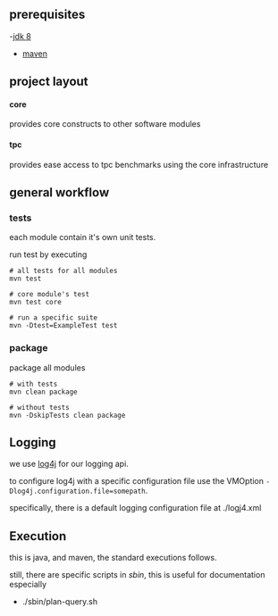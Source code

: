 ## prerequisites

 -[jdk 8](https://openjdk.java.net/install/)
- [maven](https://maven.apache.org/)

## project layout

#### core

provides core constructs to other software modules

#### tpc

provides ease access to tpc benchmarks using the core infrastructure

## general workflow

### tests

each module contain it's own unit tests.

run test by executing

    # all tests for all modules
    mvn test

    # core module's test
    mvn test core

    # run a specific suite
    mvn -Dtest=ExampleTest test

### package

package all modules

    # with tests
    mvn clean package

    # without tests
    mvn -DskipTests clean package

## Logging

we use [log4j](https://logging.apache.org/log4j/2.x/) for our logging api.

to configure log4j with a specific configuration file use the VMOption ```-Dlog4j.configuration.file=somepath```.

specifically, there is a default logging configuration file at ./logj4.xml  
    
##  Execution

this is java, and maven, the standard executions follows.

still, there are specific scripts in _sbin_, this is useful for documentation especially

- ./sbin/plan-query.sh
